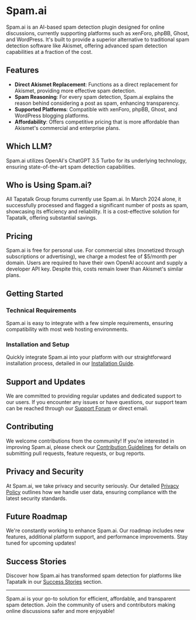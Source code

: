 # Spam.ai

Spam.ai is an AI-based spam detection plugin designed for online discussions, currently supporting platforms such as xenForo, phpBB, Ghost, and WordPress. It's built to provide a superior alternative to traditional spam detection software like Akismet, offering advanced spam detection capabilities at a fraction of the cost.

## Features

- **Direct Akismet Replacement**: Functions as a direct replacement for Akismet, providing more effective spam detection.
- **Spam Reasoning**: For every spam detection, Spam.ai explains the reason behind considering a post as spam, enhancing transparency.
- **Supported Platforms**: Compatible with xenForo, phpBB, Ghost, and WordPress blogging platforms.
- **Affordability**: Offers competitive pricing that is more affordable than Akismet's commercial and enterprise plans.

## Which LLM?

Spam.ai utilizes OpenAI's ChatGPT 3.5 Turbo for its underlying technology, ensuring state-of-the-art spam detection capabilities.

## Who is Using Spam.ai?

All Tapatalk Group forums currently use Spam.ai. In March 2024 alone, it successfully processed and flagged a significant number of posts as spam, showcasing its efficiency and reliability. It is a cost-effective solution for Tapatalk, offering substantial savings.

## Pricing

Spam.ai is free for personal use. For commercial sites (monetized through subscriptions or advertising), we charge a modest fee of $5/month per domain. Users are required to have their own OpenAI account and supply a developer API key. Despite this, costs remain lower than Akismet's similar plans.

## Getting Started

### Technical Requirements

Spam.ai is easy to integrate with a few simple requirements, ensuring compatibility with most web hosting environments.

### Installation and Setup

Quickly integrate Spam.ai into your platform with our straightforward installation process, detailed in our [Installation Guide](#).

## Support and Updates

We are committed to providing regular updates and dedicated support to our users. If you encounter any issues or have questions, our support team can be reached through our [Support Forum](#) or direct email.

## Contributing

We welcome contributions from the community! If you're interested in improving Spam.ai, please check our [Contribution Guidelines](#) for details on submitting pull requests, feature requests, or bug reports.

## Privacy and Security

At Spam.ai, we take privacy and security seriously. Our detailed [Privacy Policy](#) outlines how we handle user data, ensuring compliance with the latest security standards.

## Future Roadmap

We're constantly working to enhance Spam.ai. Our roadmap includes new features, additional platform support, and performance improvements. Stay tuned for upcoming updates!

## Success Stories

Discover how Spam.ai has transformed spam detection for platforms like Tapatalk in our [Success Stories](#) section.

---

Spam.ai is your go-to solution for efficient, affordable, and transparent spam detection. Join the community of users and contributors making online discussions safer and more enjoyable!

